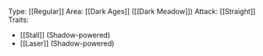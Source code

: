 Type: [[Regular]]
Area: [[Dark Ages]] ([[Dark Meadow]])
Attack: [[Straight]]
Traits:
- [[Stall]] (Shadow-powered)
- [[Laser]] (Shadow-powered)